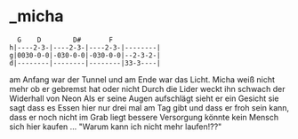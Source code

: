 # _micha

```
  G	   D	    D#	     F
h|----2-3-|----2-3-|----2-3-|--------|
g|0030-0-0|-030-0-0|-030-0-0|--2-3-2-|
d|--------|--------|--------|33-3----|
```

am Anfang war der Tunnel und am Ende war das Licht.
Micha weiß nicht mehr ob er gebremst hat oder nicht
Durch die Lider weckt ihn schwach der Widerhall von Neon
Als er seine Augen aufschlägt sieht er ein Gesicht
sie sagt dass es Essen hier nur drei mal am Tag gibt
und dass er froh sein kann, dass er noch nicht im Grab liegt
bessere Versorgung könnte kein Mensch sich hier kaufen
             ... "Warum kann ich nicht mehr laufen!??"
